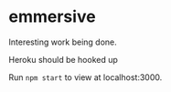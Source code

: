 # emmersive
Interesting work being done.

Heroku should be hooked up

Run `npm start` to view at localhost:3000.